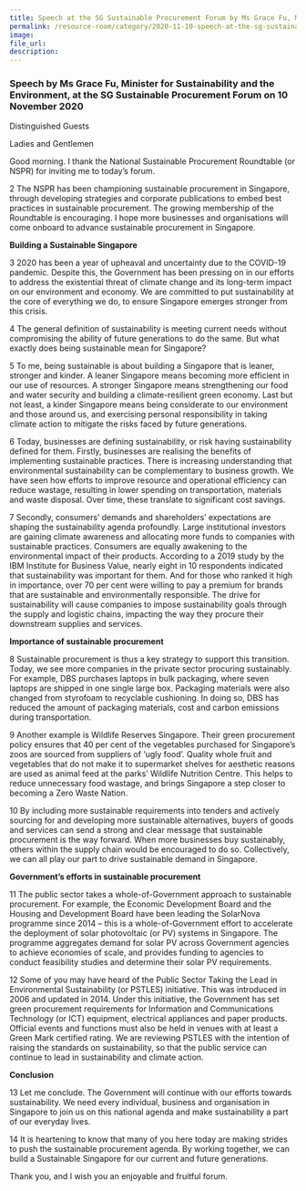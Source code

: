 ```yaml
---  
title: Speech at the SG Sustainable Procurement Forum by Ms Grace Fu, Minister for Sustainability and the Environment  
permalink: /resource-room/category/2020-11-10-speech-at-the-sg-sustainable-procurement-forum/  
image:  
file_url:  
description:  
---  
```


### Speech by Ms Grace Fu, Minister for Sustainability and the Environment, at the SG Sustainable Procurement Forum on 10 November 2020  

Distinguished Guests  

Ladies and Gentlemen  

Good morning. I thank the National Sustainable Procurement Roundtable (or NSPR) for inviting me to today’s forum.  

2	The NSPR has been championing sustainable procurement in Singapore, through developing strategies and corporate publications to embed best practices in sustainable procurement. The growing membership of the Roundtable is encouraging. I hope more businesses and organisations will come onboard to advance sustainable procurement in Singapore.  

**Building a Sustainable Singapore**  

3	2020 has been a year of upheaval and uncertainty due to the COVID-19 pandemic. Despite this, the Government has been pressing on in our efforts to address the existential threat of climate change and its long-term impact on our environment and economy. We are committed to put sustainability at the core of everything we do, to ensure Singapore emerges stronger from this crisis.  

4	The general definition of sustainability is meeting current needs without compromising the ability of future generations to do the same. But what exactly does being sustainable mean for Singapore?  

5	To me, being sustainable is about building a Singapore that is leaner, stronger and kinder. A leaner Singapore means becoming more efficient in our use of resources. A stronger Singapore means strengthening our food and water security and building a climate-resilient green economy. Last but not least, a kinder Singapore means being considerate to our environment and those around us, and exercising personal responsibility in taking climate action to mitigate the risks faced by future generations.  

6	Today, businesses are defining sustainability, or risk having sustainability defined for them. Firstly, businesses are realising the benefits of implementing sustainable practices. There is increasing understanding that environmental sustainability can be complementary to business growth. We have seen how efforts to improve resource and operational efficiency can reduce wastage, resulting in lower spending on transportation, materials and waste disposal. Over time, these translate to significant cost savings.  

7	Secondly, consumers’ demands and shareholders’ expectations are shaping the sustainability agenda profoundly. Large institutional investors are gaining climate awareness and allocating more funds to companies with sustainable practices. Consumers are equally awakening to the environmental impact of their products. According to a 2019 study by the IBM Institute for Business Value, nearly eight in 10 respondents indicated that sustainability was important for them. And for those who ranked it high in importance, over 70 per cent were willing to pay a premium for brands that are sustainable and environmentally responsible.  The drive for sustainability will cause companies to impose sustainability goals through the supply and logistic chains, impacting the way they procure their downstream supplies and services.  

**Importance of sustainable procurement**  

8	Sustainable procurement is thus a key strategy to support this transition. Today, we see more companies in the private sector procuring sustainably. For example, DBS purchases laptops in bulk packaging, where seven laptops are shipped in one single large box. Packaging materials were also changed from styrofoam to recyclable cushioning. In doing so, DBS has reduced the amount of packaging materials, cost and carbon emissions during transportation.  

9	Another example is Wildlife Reserves Singapore. Their green procurement policy ensures that 40 per cent of the vegetables purchased for Singapore’s zoos are sourced from suppliers of ‘ugly food’. Quality whole fruit and vegetables that do not make it to supermarket shelves for aesthetic reasons are used as animal feed at the parks’ Wildlife Nutrition Centre. This helps to reduce unnecessary food wastage, and brings Singapore a step closer to becoming a Zero Waste Nation.  

10 	By including more sustainable requirements into tenders and actively sourcing for and developing more sustainable alternatives, buyers of goods and services can send a strong and clear message that sustainable procurement is the way forward. When more businesses buy sustainably, others within the supply chain would be encouraged to do so. Collectively, we can all play our part to drive sustainable demand in Singapore.  

**Government’s efforts in sustainable procurement**  

11	The public sector takes a whole-of-Government approach to sustainable procurement. For example, the Economic Development Board and the Housing and Development Board have been leading the SolarNova programme since 2014 – this is a whole-of-Government effort to accelerate the deployment of solar photovoltaic (or PV) systems in Singapore. The programme aggregates demand for solar PV across Government agencies to achieve economies of scale, and provides funding to agencies to conduct feasibility studies and determine their solar PV requirements.  

12	Some of you may have heard of the Public Sector Taking the Lead in Environmental Sustainability (or PSTLES) initiative. This was introduced in 2006 and updated in 2014. Under this initiative, the Government has set green procurement requirements for Information and Communications Technology (or ICT) equipment, electrical appliances and paper products. Official events and functions must also be held in venues with at least a Green Mark certified rating. We are reviewing PSTLES with the intention of raising the standards on sustainability, so that the public service can continue to lead in sustainability and climate action.  

**Conclusion**  

13	Let me conclude. The Government will continue with our efforts towards sustainability. We need every individual, business and organisation in Singapore to join us on this national agenda and make sustainability a part of our everyday lives.  

14	It is heartening to know that many of you here today are making strides to push the sustainable procurement agenda. By working together, we can build a Sustainable Singapore for our current and future generations.  

Thank you, and I wish you an enjoyable and fruitful forum.  
